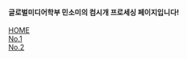 

  <h4>글로벌미디어학부 민소미의 컴시개 프로세싱 페이지입니다!</h4>
   <div class="mitem" id="m1"> <a href="https://someii.github.io/Somi-s-Processing/" > HOME </a> </div>
   <div class="mitem" id="m3"> <a href=""> No.1 </a></div>
   <div class="mitem" id="m4">  <a href="" > No.2 </a></div>
